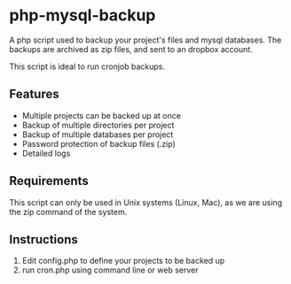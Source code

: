 php-mysql-backup
================

A php script used to backup your project's files and mysql databases. The backups are archived as zip
files, and sent to an dropbox account.

This script is ideal to run cronjob backups.

## Features

* Multiple projects can be backed up at once
* Backup of multiple directories per project
* Backup of multiple databases per project
* Password protection of backup files (.zip)
* Detailed logs

## Requirements

This script can only be used in Unix systems (Linux, Mac), as we are using the zip command of the system.

## Instructions

1. Edit config.php to define your projects to be backed up
2. run cron.php using command line or web server